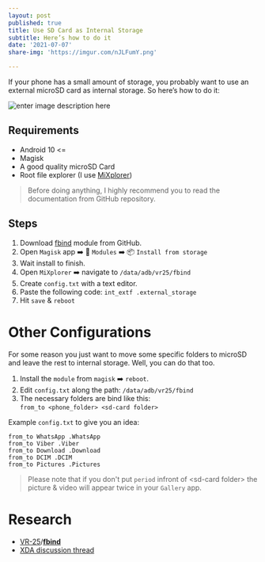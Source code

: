 ```yaml
---
layout: post
published: true
title: Use SD Card as Internal Storage
subtitle: Here’s how to do it
date: '2021-07-07'
share-img: 'https://imgur.com/nJLFumY.png'

---
```

If your phone has a small amount of storage, you probably want to use an external microSD card as internal storage. So here’s how to do it:  

![enter image description here](https://imgur.com/nJLFumY.png)

## Requirements
- Android 10 <= 
- Magisk 
- A good quality microSD Card 
- Root file explorer (I use [MiXplorer](https://azimstech.github.io/posts/2019-04-02-this-is-why-i-stopped-using-the-google-drive-app/))

> Before doing anything, I highly recommend you to read the  documentation from GitHub repository.

## Steps
1. Download [fbind](https://github.com/VR-25/fbind/releases)  module from GitHub.  
2. Open `Magisk` app ➡️ 🧩 `Modules` ➡️ 📦 `Install from storage`
3. Wait install to finish.
4. Open `MiXplorer` ➡️ navigate to `/data/adb/vr25/fbind`
5. Create `config.txt` with a text editor.
6. Paste the following code: 
`int_extf .external_storage`
7. Hit `save` & `reboot`

# Other Configurations
For some reason you just want to move some specific folders to microSD and leave the rest to internal storage. Well, you can do that too.

1. Install the `module` from `magisk` ➡️ `reboot`.  
2. Edit `config.txt` along the path:  `/data/adb/vr25/fbind`
3. The  necessary folders are bind like this:  
`from_to <phone_folder> <sd-card folder>`

Example `config.txt` to give you an idea:  
~~~
from_to WhatsApp .WhatsApp  
from_to Viber .Viber  
from_to Download .Download  
from_to DCIM .DCIM  
from_to Pictures .Pictures
~~~

> Please note that if you don't put `period` infront of \<sd-card folder> the picture & video will appear twice in your `Gallery` app.

# Research
- [VR-25](https://github.com/VR-25)/**[fbind](https://github.com/VR-25/fbind)** 
- [XDA discussion thread](https://forum.xda-developers.com/t/magisk-system-2019-1-23-fbind.3621814/)

<!--stackedit_data:
eyJoaXN0b3J5IjpbLTEyMTQxNDA4MTksODk4OTkzMzg5LDEzMT
k3MzE4MzYsLTcyMzk4MTg0LC0xMjk5NjU2ODA4LDE0NjYwNTgx
NCwyMDE0OTMyMzIsNzg3MDExMTI1LC0xODgyOTgxNjQ1LDE4MT
Y3NDc2ODEsNzQ2NjQyOTgyLDQ0MzM2OTUwMF19
-->